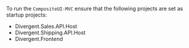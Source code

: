 To run the `CompositeUI-MVC` ensure that the following projects are set as startup projects:

* Divergent.Sales.API.Host
* Divergent.Shipping.API.Host
* Divergent.Frontend